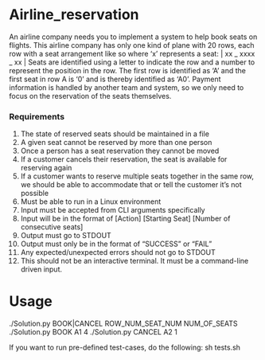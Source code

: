 # Airline_reservation
An airline company needs you to implement a system to help book seats on flights. This airline company
has only one kind of plane with 20 rows, each row with a seat arrangement like so where ‘x’ represents
a seat:
| xx _ xxxx _ xx |
Seats are identified using a letter to indicate the row and a number to represent the position in the row.
The first row is identified as ‘A’ and the first seat in row A is ‘0’ and is thereby identified as ‘A0’.
Payment information is handled by another team and system, so we only need to focus on the
reservation of the seats themselves.

### Requirements
1. The state of reserved seats should be maintained in a file
2. A given seat cannot be reserved by more than one person
3. Once a person has a seat reservation they cannot be moved
4. If a customer cancels their reservation, the seat is available for reserving again
5. If a customer wants to reserve multiple seats together in the same row, we should be able to
accommodate that or tell the customer it’s not possible
6. Must be able to run in a Linux environment
7. Input must be accepted from CLI arguments specifically
8. Input will be in the format of [Action] [Starting Seat] [Number of consecutive seats]
9. Output must go to STDOUT
10. Output must only be in the format of “SUCCESS” or “FAIL”
11. Any expected/unexpected errors should not go to STDOUT
12. This should not be an interactive terminal. It must be a command-line driven input.

# Usage
./Solution.py BOOK|CANCEL ROW_NUM_SEAT_NUM NUM_OF_SEATS
    ./Solution.py BOOK A1 4
    ./Solution.py CANCEL A2 1

If you want to run pre-defined test-cases, do the following:
    sh tests.sh